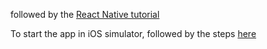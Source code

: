 followed by the [React Native tutorial](http://facebook.github.io/react-native/docs/tutorial.html)

To start the app in iOS simulator, followed by the steps [here](http://dujuan.in/posts/reactjs/how-to-quick-start-react-native-apps.html)